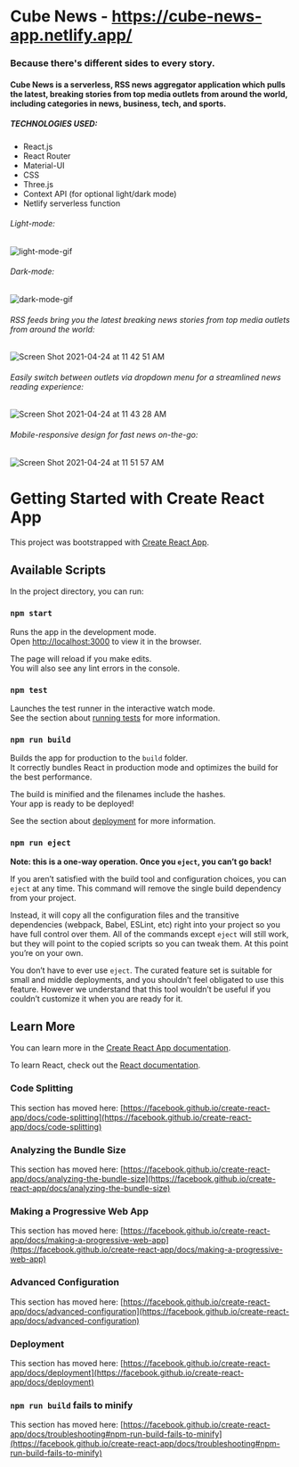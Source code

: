 # Cube News - https://cube-news-app.netlify.app/

### Because there's different sides to every story.

#### Cube News is a serverless, RSS news aggregator application which pulls the latest, breaking stories from top media outlets from around the world, including categories in news, business, tech, and sports.

##### TECHNOLOGIES USED:
* React.js
* React Router
* Material-UI
* CSS
* Three.js
* Context API (for optional light/dark mode)
* Netlify serverless function

###### Light-mode:
![light-mode-gif](https://user-images.githubusercontent.com/68121283/115965782-59c32680-a4f0-11eb-82ef-420de3615648.gif)

###### Dark-mode:
![dark-mode-gif](https://user-images.githubusercontent.com/68121283/115965808-78292200-a4f0-11eb-8f02-3a93d6a7ce80.gif)

###### RSS feeds bring you the latest breaking news stories from top media outlets from around the world:
![Screen Shot 2021-04-24 at 11 42 51 AM](https://user-images.githubusercontent.com/68121283/115966276-706a7d00-a4f2-11eb-8a84-f7af71c9f999.png)

###### Easily switch between outlets via dropdown menu for a streamlined news reading experience:
![Screen Shot 2021-04-24 at 11 43 28 AM](https://user-images.githubusercontent.com/68121283/115966354-d951f500-a4f2-11eb-9fa1-3596388635d4.png)

###### Mobile-responsive design for fast news on-the-go:
![Screen Shot 2021-04-24 at 11 51 57 AM](https://user-images.githubusercontent.com/68121283/115966520-8dec1680-a4f3-11eb-8d0b-6c8707861f73.png)







# Getting Started with Create React App

This project was bootstrapped with [Create React App](https://github.com/facebook/create-react-app).

## Available Scripts

In the project directory, you can run:

### `npm start`

Runs the app in the development mode.\
Open [http://localhost:3000](http://localhost:3000) to view it in the browser.

The page will reload if you make edits.\
You will also see any lint errors in the console.

### `npm test`

Launches the test runner in the interactive watch mode.\
See the section about [running tests](https://facebook.github.io/create-react-app/docs/running-tests) for more information.

### `npm run build`

Builds the app for production to the `build` folder.\
It correctly bundles React in production mode and optimizes the build for the best performance.

The build is minified and the filenames include the hashes.\
Your app is ready to be deployed!

See the section about [deployment](https://facebook.github.io/create-react-app/docs/deployment) for more information.

### `npm run eject`

**Note: this is a one-way operation. Once you `eject`, you can’t go back!**

If you aren’t satisfied with the build tool and configuration choices, you can `eject` at any time. This command will remove the single build dependency from your project.

Instead, it will copy all the configuration files and the transitive dependencies (webpack, Babel, ESLint, etc) right into your project so you have full control over them. All of the commands except `eject` will still work, but they will point to the copied scripts so you can tweak them. At this point you’re on your own.

You don’t have to ever use `eject`. The curated feature set is suitable for small and middle deployments, and you shouldn’t feel obligated to use this feature. However we understand that this tool wouldn’t be useful if you couldn’t customize it when you are ready for it.

## Learn More

You can learn more in the [Create React App documentation](https://facebook.github.io/create-react-app/docs/getting-started).

To learn React, check out the [React documentation](https://reactjs.org/).

### Code Splitting

This section has moved here: [https://facebook.github.io/create-react-app/docs/code-splitting](https://facebook.github.io/create-react-app/docs/code-splitting)

### Analyzing the Bundle Size

This section has moved here: [https://facebook.github.io/create-react-app/docs/analyzing-the-bundle-size](https://facebook.github.io/create-react-app/docs/analyzing-the-bundle-size)

### Making a Progressive Web App

This section has moved here: [https://facebook.github.io/create-react-app/docs/making-a-progressive-web-app](https://facebook.github.io/create-react-app/docs/making-a-progressive-web-app)

### Advanced Configuration

This section has moved here: [https://facebook.github.io/create-react-app/docs/advanced-configuration](https://facebook.github.io/create-react-app/docs/advanced-configuration)

### Deployment

This section has moved here: [https://facebook.github.io/create-react-app/docs/deployment](https://facebook.github.io/create-react-app/docs/deployment)

### `npm run build` fails to minify

This section has moved here: [https://facebook.github.io/create-react-app/docs/troubleshooting#npm-run-build-fails-to-minify](https://facebook.github.io/create-react-app/docs/troubleshooting#npm-run-build-fails-to-minify)
